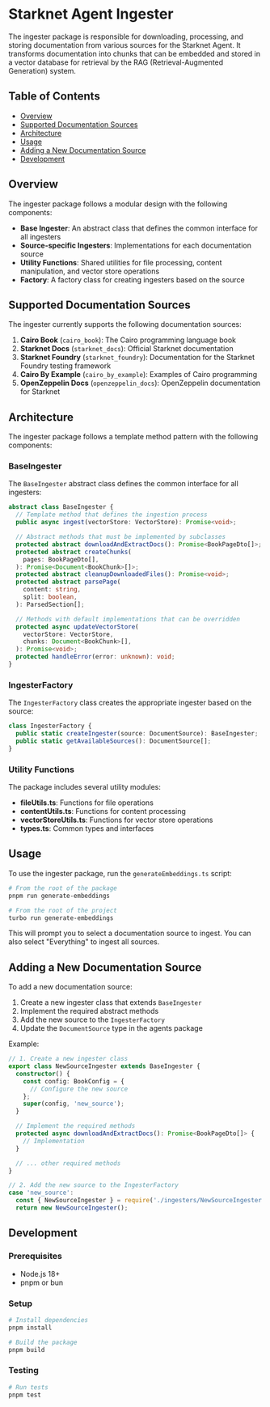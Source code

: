# Starknet Agent Ingester

The ingester package is responsible for downloading, processing, and storing documentation from various sources for the Starknet Agent. It transforms documentation into chunks that can be embedded and stored in a vector database for retrieval by the RAG (Retrieval-Augmented Generation) system.

## Table of Contents

- [Overview](#overview)
- [Supported Documentation Sources](#supported-documentation-sources)
- [Architecture](#architecture)
- [Usage](#usage)
- [Adding a New Documentation Source](#adding-a-new-documentation-source)
- [Development](#development)

## Overview

The ingester package follows a modular design with the following components:

- **Base Ingester**: An abstract class that defines the common interface for all ingesters
- **Source-specific Ingesters**: Implementations for each documentation source
- **Utility Functions**: Shared utilities for file processing, content manipulation, and vector store operations
- **Factory**: A factory class for creating ingesters based on the source

## Supported Documentation Sources

The ingester currently supports the following documentation sources:

1. **Cairo Book** (`cairo_book`): The Cairo programming language book
2. **Starknet Docs** (`starknet_docs`): Official Starknet documentation
3. **Starknet Foundry** (`starknet_foundry`): Documentation for the Starknet Foundry testing framework
4. **Cairo By Example** (`cairo_by_example`): Examples of Cairo programming
5. **OpenZeppelin Docs** (`openzeppelin_docs`): OpenZeppelin documentation for Starknet

## Architecture

The ingester package follows a template method pattern with the following components:

### BaseIngester

The `BaseIngester` abstract class defines the common interface for all ingesters:

```typescript
abstract class BaseIngester {
  // Template method that defines the ingestion process
  public async ingest(vectorStore: VectorStore): Promise<void>;

  // Abstract methods that must be implemented by subclasses
  protected abstract downloadAndExtractDocs(): Promise<BookPageDto[]>;
  protected abstract createChunks(
    pages: BookPageDto[],
  ): Promise<Document<BookChunk>[]>;
  protected abstract cleanupDownloadedFiles(): Promise<void>;
  protected abstract parsePage(
    content: string,
    split: boolean,
  ): ParsedSection[];

  // Methods with default implementations that can be overridden
  protected async updateVectorStore(
    vectorStore: VectorStore,
    chunks: Document<BookChunk>[],
  ): Promise<void>;
  protected handleError(error: unknown): void;
}
```

### IngesterFactory

The `IngesterFactory` class creates the appropriate ingester based on the source:

```typescript
class IngesterFactory {
  public static createIngester(source: DocumentSource): BaseIngester;
  public static getAvailableSources(): DocumentSource[];
}
```

### Utility Functions

The package includes several utility modules:

- **fileUtils.ts**: Functions for file operations
- **contentUtils.ts**: Functions for content processing
- **vectorStoreUtils.ts**: Functions for vector store operations
- **types.ts**: Common types and interfaces

## Usage

To use the ingester package, run the `generateEmbeddings.ts` script:

```bash
# From the root of the package
pnpm run generate-embeddings

# From the root of the project
turbo run generate-embeddings
```

This will prompt you to select a documentation source to ingest. You can also select "Everything" to ingest all sources.

## Adding a New Documentation Source

To add a new documentation source:

1. Create a new ingester class that extends `BaseIngester`
2. Implement the required abstract methods
3. Add the new source to the `IngesterFactory`
4. Update the `DocumentSource` type in the agents package

Example:

```typescript
// 1. Create a new ingester class
export class NewSourceIngester extends BaseIngester {
  constructor() {
    const config: BookConfig = {
      // Configure the new source
    };
    super(config, 'new_source');
  }

  // Implement the required methods
  protected async downloadAndExtractDocs(): Promise<BookPageDto[]> {
    // Implementation
  }

  // ... other required methods
}

// 2. Add the new source to the IngesterFactory
case 'new_source':
  const { NewSourceIngester } = require('./ingesters/NewSourceIngester');
  return new NewSourceIngester();
```

## Development

### Prerequisites

- Node.js 18+
- pnpm or bun

### Setup

```bash
# Install dependencies
pnpm install

# Build the package
pnpm build
```

### Testing

```bash
# Run tests
pnpm test
```

